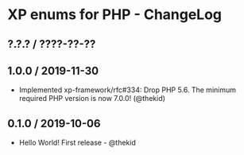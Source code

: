 XP enums for PHP - ChangeLog
============================

## ?.?.? / ????-??-??

## 1.0.0 / 2019-11-30

* Implemented xp-framework/rfc#334: Drop PHP 5.6. The minimum required
  PHP version is now 7.0.0!
  (@thekid)

## 0.1.0 / 2019-10-06

* Hello World! First release - @thekid